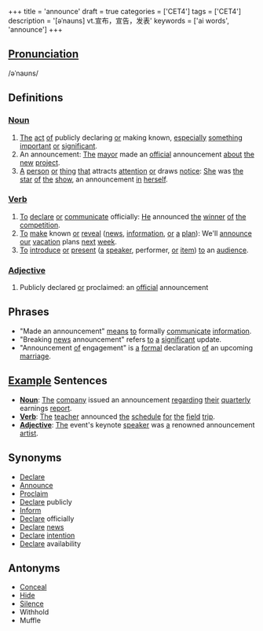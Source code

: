 +++
title = 'announce'
draft = true
categories = ['CET4']
tags = ['CET4']
description = '[əˈnauns] vt.宣布，宣告，发表'
keywords = ['ai words', 'announce']
+++

## [Pronunciation](/en/post/pronunciation/)
/əˈnaʊns/

## Definitions
### [Noun](/en/post/noun/)
1. [The](/en/post/the/) [act](/en/post/act/) [of](/en/post/of/) publicly declaring [or](/en/post/or/) making known, [especially](/en/post/especially/) [something](/en/post/something/) [important](/en/post/important/) [or](/en/post/or/) [significant](/en/post/significant/).
2. An announcement: [The](/en/post/the/) [mayor](/en/post/mayor/) made an [official](/en/post/official/) announcement [about](/en/post/about/) [the](/en/post/the/) [new](/en/post/new/) [project](/en/post/project/).
3. [A](/en/post/a/) [person](/en/post/person/) [or](/en/post/or/) [thing](/en/post/thing/) [that](/en/post/that/) attracts [attention](/en/post/attention/) [or](/en/post/or/) draws [notice](/en/post/notice/): [She](/en/post/she/) was [the](/en/post/the/) [star](/en/post/star/) [of](/en/post/of/) [the](/en/post/the/) [show](/en/post/show/), an announcement [in](/en/post/in/) [herself](/en/post/herself/).

### [Verb](/en/post/verb/)
1. [To](/en/post/to/) [declare](/en/post/declare/) [or](/en/post/or/) [communicate](/en/post/communicate/) officially: [He](/en/post/he/) announced [the](/en/post/the/) [winner](/en/post/winner/) [of](/en/post/of/) [the](/en/post/the/) [competition](/en/post/competition/).
2. [To](/en/post/to/) [make](/en/post/make/) known [or](/en/post/or/) [reveal](/en/post/reveal/) ([news](/en/post/news/), [information](/en/post/information/), [or](/en/post/or/) [a](/en/post/a/) [plan](/en/post/plan/)): We'll [announce](/en/post/announce/) [our](/en/post/our/) [vacation](/en/post/vacation/) plans [next](/en/post/next/) [week](/en/post/week/).
3. [To](/en/post/to/) [introduce](/en/post/introduce/) [or](/en/post/or/) [present](/en/post/present/) ([a](/en/post/a/) [speaker](/en/post/speaker/), performer, [or](/en/post/or/) [item](/en/post/item/)) [to](/en/post/to/) an [audience](/en/post/audience/).

### [Adjective](/en/post/adjective/)
1. Publicly declared [or](/en/post/or/) proclaimed: an [official](/en/post/official/) announcement

## Phrases
- "Made an announcement" [means](/en/post/means/) [to](/en/post/to/) formally [communicate](/en/post/communicate/) [information](/en/post/information/).
- "Breaking [news](/en/post/news/) announcement" refers [to](/en/post/to/) [a](/en/post/a/) [significant](/en/post/significant/) update.
- "Announcement [of](/en/post/of/) engagement" is [a](/en/post/a/) [formal](/en/post/formal/) declaration [of](/en/post/of/) an upcoming [marriage](/en/post/marriage/).

## [Example](/en/post/example/) Sentences
- **[Noun](/en/post/noun/)**: [The](/en/post/the/) [company](/en/post/company/) issued an announcement [regarding](/en/post/regarding/) [their](/en/post/their/) [quarterly](/en/post/quarterly/) earnings [report](/en/post/report/).
- **[Verb](/en/post/verb/)**: [The](/en/post/the/) [teacher](/en/post/teacher/) announced [the](/en/post/the/) [schedule](/en/post/schedule/) [for](/en/post/for/) [the](/en/post/the/) [field](/en/post/field/) [trip](/en/post/trip/).
- **[Adjective](/en/post/adjective/)**: [The](/en/post/the/) event's keynote [speaker](/en/post/speaker/) was [a](/en/post/a/) renowned announcement [artist](/en/post/artist/).

## Synonyms
- [Declare](/en/post/declare/)
- [Announce](/en/post/announce/)
- [Proclaim](/en/post/proclaim/)
- [Declare](/en/post/declare/) publicly
- [Inform](/en/post/inform/)
- [Declare](/en/post/declare/) officially
- [Declare](/en/post/declare/) [news](/en/post/news/)
- [Declare](/en/post/declare/) [intention](/en/post/intention/)
- [Declare](/en/post/declare/) availability

## Antonyms
- [Conceal](/en/post/conceal/)
- [Hide](/en/post/hide/)
- [Silence](/en/post/silence/)
- Withhold
- Muffle
